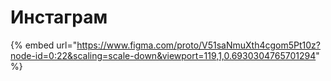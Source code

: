 # Инстаграм

{% embed url="https://www.figma.com/proto/V51saNmuXth4cgom5Pt10z?node-id=0:22&scaling=scale-down&viewport=119,1,0.6930304765701294" %}




